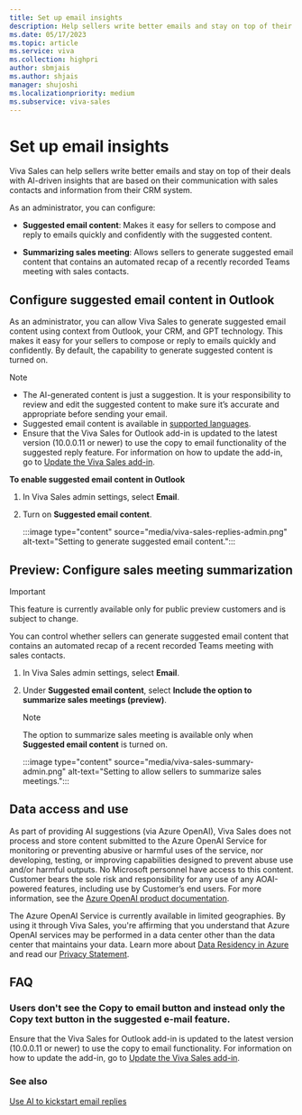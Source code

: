 ```yaml
---
title: Set up email insights
description: Help sellers write better emails and stay on top of their deals with AI-driven insights.
ms.date: 05/17/2023
ms.topic: article
ms.service: viva
ms.collection: highpri
author: sbmjais
ms.author: shjais
manager: shujoshi
ms.localizationpriority: medium
ms.subservice: viva-sales
---
```


# Set up email insights

Viva Sales can help sellers write better emails and stay on top of their deals with AI-driven insights that are based on their communication with sales contacts and information from their CRM system.

As an administrator, you can configure:

- **Suggested email content**: Makes it easy for sellers to compose and reply to emails quickly and confidently with the suggested content.

- **Summarizing sales meeting**: Allows sellers to generate suggested email content that contains an automated recap of a recently recorded Teams meeting with sales contacts.


## Configure suggested email content in Outlook

As an administrator, you can allow Viva Sales to generate suggested email content using context from Outlook, your CRM, and GPT technology. This makes it easy for your sellers to compose or reply to emails quickly and confidently. By default, the capability to generate suggested content is turned on.

> [!NOTE]
> - The AI-generated content is just a suggestion. It is your responsibility to review and edit the suggested content to make sure it’s accurate and appropriate before sending your email.
> - Suggested email content is available in [supported languages](supported-languages.md).
> -  Ensure that the Viva Sales for Outlook add-in is updated to the latest version (10.0.0.11 or newer) to use the copy to email functionality of the suggested reply feature. For information on how to update the add-in, go to [Update the Viva Sales add-in](install-viva-sales-as-an-integrated-app.md#update-the-viva-sales-add-in).

**To enable suggested email content in Outlook**

1.  In Viva Sales admin settings, select **Email**.

2.  Turn on **Suggested email content**.

    :::image type="content" source="media/viva-sales-replies-admin.png" alt-text="Setting to generate suggested email content.":::

## Preview: Configure sales meeting summarization

> [!IMPORTANT]
> This feature is currently available only for public preview customers and is subject to change.

You can control whether sellers can generate suggested email content that contains an automated recap of a recent recorded Teams meeting with sales contacts.

1. In Viva Sales admin settings, select **Email**.

2. Under **Suggested email content**, select **Include the option to summarize sales meetings (preview)**.

    > [!NOTE]
    > The option to summarize sales meeting is available only when **Suggested email content** is turned on.

    :::image type="content" source="media/viva-sales-summary-admin.png" alt-text="Setting to allow sellers to summarize sales meetings.":::

## Data access and use

As part of providing AI suggestions (via Azure OpenAI), Viva Sales does not process and store content submitted to the Azure OpenAI Service for monitoring or preventing abusive or harmful uses of the service, nor developing, testing, or improving capabilities designed to prevent abuse use and/or harmful outputs. No Microsoft personnel have access to this content. Customer bears the sole risk and responsibility for any use of any AOAI-powered features, including use by Customer’s end users. For more information, see the [Azure OpenAI product documentation](/legal/cognitive-services/openai/data-privacy).

The Azure OpenAI Service is currently available in limited geographies. By using it through Viva Sales, you're affirming that you understand that Azure OpenAI services may be performed in a data center other than the data center that maintains your data. Learn more about [Data Residency in Azure](https://azure.microsoft.com/explore/global-infrastructure/data-residency/#overview) and read our [Privacy Statement](https://go.microsoft.com/fwlink/?LinkId=521839).

## FAQ

### Users don't see the **Copy to email** button and instead only the **Copy text** button in the suggested e-mail feature.

Ensure that the Viva Sales for Outlook add-in is updated to the latest version (10.0.0.11 or newer) to use the copy to email functionality. For information on how to update the add-in, go to [Update the Viva Sales add-in](install-viva-sales-as-an-integrated-app.md#update-the-viva-sales-add-in).

### See also

[Use AI to kickstart email replies](https://support.microsoft.com/topic/use-ai-to-kickstart-email-replies-148708be-e1f9-477c-baba-0b4dd4b7abef)
